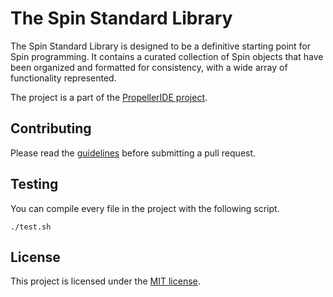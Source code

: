 # The Spin Standard Library

The Spin Standard Library is designed to be a definitive starting point for Spin programming. It contains a
curated collection of Spin objects that have been organized and formatted for consistency, with a
wide array of functionality represented. 

The project is a part of the [PropellerIDE project](https://github.com/parallaxinc/PropellerIDE).

## Contributing

Please read the [guidelines](CONTRIBUTING.md) before submitting a pull request.

## Testing

You can compile every file in the project with the following script.

    ./test.sh

## License

This project is licensed under the [MIT license](LICENSE).
